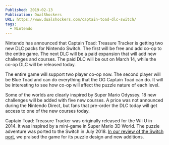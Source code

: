 ```yaml
---
Published: 2019-02-13
Publication: DualShockers
URL: https://www.dualshockers.com/captain-toad-dlc-switch/
tags:
  - Nintendo
---
```

Nintendo has announced that Captain Toad: Treasure Tracker is getting two new DLC packs for Nintendo Switch. The first will be free and add co-op to the entire game. The next DLC will be a paid expansion that will add new challenges and courses. The paid DLC will be out on March 14, while the co-op DLC will be released today.

The entire game will support two player co-op now. The second player will be Blue Toad and can do everything that the OG Captain Toad can do. It will be interesting to see how co-op will affect the puzzle nature of each level.

Some of the worlds are clearly inspired by Super Mario Odyssey. 18 new challenges will be added with five new courses. A price was not announced during the Nintendo Direct, but fans that pre-order the DLC today will get access to one of the new courses today.

Captain Toad: Treasure Tracker was originally released for the Wii U in 2014. It was inspired by a mini-game in Super Mario 3D World. The puzzle adventure was ported to the Switch in July 2018. [In our review of the Switch port](https://www.dualshockers.com/captain-toad-treasure-tracker-nintendo-switch-review/), we praised the game for its puzzle design and new additions.